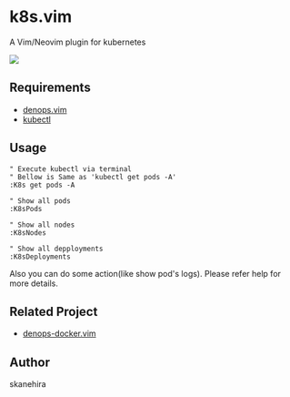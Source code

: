 # k8s.vim
A Vim/Neovim plugin for kubernetes

![](https://i.gyazo.com/38e00915e05eeef62acbe6008c24f540.png)

## Requirements
- [denops.vim](https://github.com/vim-denops/denops.vim)
- [kubectl](https://kubernetes.io/docs/tasks/tools/#kubectl)

## Usage
```vim
" Execute kubectl via terminal
" Bellow is Same as 'kubectl get pods -A'
:K8s get pods -A

" Show all pods
:K8sPods

" Show all nodes
:K8sNodes

" Show all depployments
:K8sDeployments
```

Also you can do some action(like show pod's logs).
Please refer help for more details.

## Related Project
- [denops-docker.vim](https://github.com/skanehira/denops-docker.vim)

## Author
skanehira

